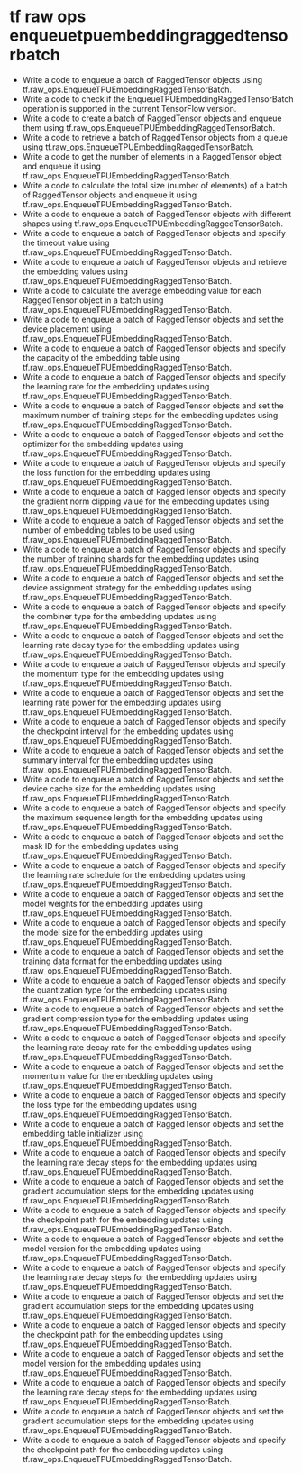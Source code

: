 # tf raw ops enqueuetpuembeddingraggedtensorbatch

- Write a code to enqueue a batch of RaggedTensor objects using tf.raw_ops.EnqueueTPUEmbeddingRaggedTensorBatch.
- Write a code to check if the EnqueueTPUEmbeddingRaggedTensorBatch operation is supported in the current TensorFlow version.
- Write a code to create a batch of RaggedTensor objects and enqueue them using tf.raw_ops.EnqueueTPUEmbeddingRaggedTensorBatch.
- Write a code to retrieve a batch of RaggedTensor objects from a queue using tf.raw_ops.EnqueueTPUEmbeddingRaggedTensorBatch.
- Write a code to get the number of elements in a RaggedTensor object and enqueue it using tf.raw_ops.EnqueueTPUEmbeddingRaggedTensorBatch.
- Write a code to calculate the total size (number of elements) of a batch of RaggedTensor objects and enqueue it using tf.raw_ops.EnqueueTPUEmbeddingRaggedTensorBatch.
- Write a code to enqueue a batch of RaggedTensor objects with different shapes using tf.raw_ops.EnqueueTPUEmbeddingRaggedTensorBatch.
- Write a code to enqueue a batch of RaggedTensor objects and specify the timeout value using tf.raw_ops.EnqueueTPUEmbeddingRaggedTensorBatch.
- Write a code to enqueue a batch of RaggedTensor objects and retrieve the embedding values using tf.raw_ops.EnqueueTPUEmbeddingRaggedTensorBatch.
- Write a code to calculate the average embedding value for each RaggedTensor object in a batch using tf.raw_ops.EnqueueTPUEmbeddingRaggedTensorBatch.
- Write a code to enqueue a batch of RaggedTensor objects and set the device placement using tf.raw_ops.EnqueueTPUEmbeddingRaggedTensorBatch.
- Write a code to enqueue a batch of RaggedTensor objects and specify the capacity of the embedding table using tf.raw_ops.EnqueueTPUEmbeddingRaggedTensorBatch.
- Write a code to enqueue a batch of RaggedTensor objects and specify the learning rate for the embedding updates using tf.raw_ops.EnqueueTPUEmbeddingRaggedTensorBatch.
- Write a code to enqueue a batch of RaggedTensor objects and set the maximum number of training steps for the embedding updates using tf.raw_ops.EnqueueTPUEmbeddingRaggedTensorBatch.
- Write a code to enqueue a batch of RaggedTensor objects and set the optimizer for the embedding updates using tf.raw_ops.EnqueueTPUEmbeddingRaggedTensorBatch.
- Write a code to enqueue a batch of RaggedTensor objects and specify the loss function for the embedding updates using tf.raw_ops.EnqueueTPUEmbeddingRaggedTensorBatch.
- Write a code to enqueue a batch of RaggedTensor objects and specify the gradient norm clipping value for the embedding updates using tf.raw_ops.EnqueueTPUEmbeddingRaggedTensorBatch.
- Write a code to enqueue a batch of RaggedTensor objects and set the number of embedding tables to be used using tf.raw_ops.EnqueueTPUEmbeddingRaggedTensorBatch.
- Write a code to enqueue a batch of RaggedTensor objects and specify the number of training shards for the embedding updates using tf.raw_ops.EnqueueTPUEmbeddingRaggedTensorBatch.
- Write a code to enqueue a batch of RaggedTensor objects and set the device assignment strategy for the embedding updates using tf.raw_ops.EnqueueTPUEmbeddingRaggedTensorBatch.
- Write a code to enqueue a batch of RaggedTensor objects and specify the combiner type for the embedding updates using tf.raw_ops.EnqueueTPUEmbeddingRaggedTensorBatch.
- Write a code to enqueue a batch of RaggedTensor objects and set the learning rate decay type for the embedding updates using tf.raw_ops.EnqueueTPUEmbeddingRaggedTensorBatch.
- Write a code to enqueue a batch of RaggedTensor objects and specify the momentum type for the embedding updates using tf.raw_ops.EnqueueTPUEmbeddingRaggedTensorBatch.
- Write a code to enqueue a batch of RaggedTensor objects and set the learning rate power for the embedding updates using tf.raw_ops.EnqueueTPUEmbeddingRaggedTensorBatch.
- Write a code to enqueue a batch of RaggedTensor objects and specify the checkpoint interval for the embedding updates using tf.raw_ops.EnqueueTPUEmbeddingRaggedTensorBatch.
- Write a code to enqueue a batch of RaggedTensor objects and set the summary interval for the embedding updates using tf.raw_ops.EnqueueTPUEmbeddingRaggedTensorBatch.
- Write a code to enqueue a batch of RaggedTensor objects and set the device cache size for the embedding updates using tf.raw_ops.EnqueueTPUEmbeddingRaggedTensorBatch.
- Write a code to enqueue a batch of RaggedTensor objects and specify the maximum sequence length for the embedding updates using tf.raw_ops.EnqueueTPUEmbeddingRaggedTensorBatch.
- Write a code to enqueue a batch of RaggedTensor objects and set the mask ID for the embedding updates using tf.raw_ops.EnqueueTPUEmbeddingRaggedTensorBatch.
- Write a code to enqueue a batch of RaggedTensor objects and specify the learning rate schedule for the embedding updates using tf.raw_ops.EnqueueTPUEmbeddingRaggedTensorBatch.
- Write a code to enqueue a batch of RaggedTensor objects and set the model weights for the embedding updates using tf.raw_ops.EnqueueTPUEmbeddingRaggedTensorBatch.
- Write a code to enqueue a batch of RaggedTensor objects and specify the model size for the embedding updates using tf.raw_ops.EnqueueTPUEmbeddingRaggedTensorBatch.
- Write a code to enqueue a batch of RaggedTensor objects and set the training data format for the embedding updates using tf.raw_ops.EnqueueTPUEmbeddingRaggedTensorBatch.
- Write a code to enqueue a batch of RaggedTensor objects and specify the quantization type for the embedding updates using tf.raw_ops.EnqueueTPUEmbeddingRaggedTensorBatch.
- Write a code to enqueue a batch of RaggedTensor objects and set the gradient compression type for the embedding updates using tf.raw_ops.EnqueueTPUEmbeddingRaggedTensorBatch.
- Write a code to enqueue a batch of RaggedTensor objects and specify the learning rate decay rate for the embedding updates using tf.raw_ops.EnqueueTPUEmbeddingRaggedTensorBatch.
- Write a code to enqueue a batch of RaggedTensor objects and set the momentum value for the embedding updates using tf.raw_ops.EnqueueTPUEmbeddingRaggedTensorBatch.
- Write a code to enqueue a batch of RaggedTensor objects and specify the loss type for the embedding updates using tf.raw_ops.EnqueueTPUEmbeddingRaggedTensorBatch.
- Write a code to enqueue a batch of RaggedTensor objects and set the embedding table initializer using tf.raw_ops.EnqueueTPUEmbeddingRaggedTensorBatch.
- Write a code to enqueue a batch of RaggedTensor objects and specify the learning rate decay steps for the embedding updates using tf.raw_ops.EnqueueTPUEmbeddingRaggedTensorBatch.
- Write a code to enqueue a batch of RaggedTensor objects and set the gradient accumulation steps for the embedding updates using tf.raw_ops.EnqueueTPUEmbeddingRaggedTensorBatch.
- Write a code to enqueue a batch of RaggedTensor objects and specify the checkpoint path for the embedding updates using tf.raw_ops.EnqueueTPUEmbeddingRaggedTensorBatch.
- Write a code to enqueue a batch of RaggedTensor objects and set the model version for the embedding updates using tf.raw_ops.EnqueueTPUEmbeddingRaggedTensorBatch.
- Write a code to enqueue a batch of RaggedTensor objects and specify the learning rate decay steps for the embedding updates using tf.raw_ops.EnqueueTPUEmbeddingRaggedTensorBatch.
- Write a code to enqueue a batch of RaggedTensor objects and set the gradient accumulation steps for the embedding updates using tf.raw_ops.EnqueueTPUEmbeddingRaggedTensorBatch.
- Write a code to enqueue a batch of RaggedTensor objects and specify the checkpoint path for the embedding updates using tf.raw_ops.EnqueueTPUEmbeddingRaggedTensorBatch.
- Write a code to enqueue a batch of RaggedTensor objects and set the model version for the embedding updates using tf.raw_ops.EnqueueTPUEmbeddingRaggedTensorBatch.
- Write a code to enqueue a batch of RaggedTensor objects and specify the learning rate decay steps for the embedding updates using tf.raw_ops.EnqueueTPUEmbeddingRaggedTensorBatch.
- Write a code to enqueue a batch of RaggedTensor objects and set the gradient accumulation steps for the embedding updates using tf.raw_ops.EnqueueTPUEmbeddingRaggedTensorBatch.
- Write a code to enqueue a batch of RaggedTensor objects and specify the checkpoint path for the embedding updates using tf.raw_ops.EnqueueTPUEmbeddingRaggedTensorBatch.